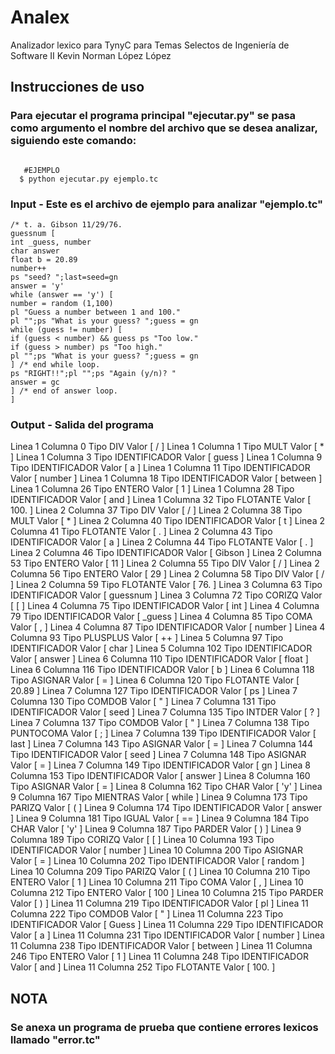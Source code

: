 Analex
====
Analizador lexico para TynyC para Temas Selectos de Ingeniería de Software II
Kevin Norman López López

## Instrucciones de uso
### Para ejecutar el programa principal "ejecutar.py" se pasa como argumento el nombre del archivo que se desea analizar, siguiendo este comando:
``` $ python [programa_principal] [archivo_para_analizar]

   #EJEMPLO
  $ python ejecutar.py ejemplo.tc
```

### Input - Este es el archivo de ejemplo para analizar "ejemplo.tc"
```/* guess a number between 1 and 100.
/* t. a. Gibson 11/29/76.
guessnum [
int _guess, number
char answer
float b = 20.89
number++
ps "seed? ";last=seed=gn
answer = 'y'
while (answer == 'y') [
number = random (1,100)
pl "Guess a number between 1 and 100."
pl "";ps "What is your guess? ";guess = gn
while (guess != number) [
if (guess < number) && guess ps "Too low."
if (guess > number) ps "Too high."
pl "";ps "What is your guess? ";guess = gn
] /* end while loop.
ps "RIGHT!!";pl "";ps "Again (y/n)? "
answer = gc
] /* end of answer loop.
]
```

### Output - Salida del programa
Linea 1    Columna 0    Tipo DIV              Valor [ /  ]
Linea 1    Columna 1    Tipo MULT             Valor [ *  ]
Linea 1    Columna 3    Tipo IDENTIFICADOR    Valor [ guess ]
Linea 1    Columna 9    Tipo IDENTIFICADOR    Valor [ a  ]
Linea 1    Columna 11   Tipo IDENTIFICADOR    Valor [ number ]
Linea 1    Columna 18   Tipo IDENTIFICADOR    Valor [ between ]
Linea 1    Columna 26   Tipo ENTERO           Valor [ 1  ]
Linea 1    Columna 28   Tipo IDENTIFICADOR    Valor [ and ]
Linea 1    Columna 32   Tipo FLOTANTE         Valor [ 100. ]
Linea 2    Columna 37   Tipo DIV              Valor [ /  ]
Linea 2    Columna 38   Tipo MULT             Valor [ *  ]
Linea 2    Columna 40   Tipo IDENTIFICADOR    Valor [ t  ]
Linea 2    Columna 41   Tipo FLOTANTE         Valor [ .  ]
Linea 2    Columna 43   Tipo IDENTIFICADOR    Valor [ a  ]
Linea 2    Columna 44   Tipo FLOTANTE         Valor [ .  ]
Linea 2    Columna 46   Tipo IDENTIFICADOR    Valor [ Gibson ]
Linea 2    Columna 53   Tipo ENTERO           Valor [ 11 ]
Linea 2    Columna 55   Tipo DIV              Valor [ /  ]
Linea 2    Columna 56   Tipo ENTERO           Valor [ 29 ]
Linea 2    Columna 58   Tipo DIV              Valor [ /  ]
Linea 2    Columna 59   Tipo FLOTANTE         Valor [ 76. ]
Linea 3    Columna 63   Tipo IDENTIFICADOR    Valor [ guessnum ]
Linea 3    Columna 72   Tipo CORIZQ           Valor [ [  ]
Linea 4    Columna 75   Tipo IDENTIFICADOR    Valor [ int ]
Linea 4    Columna 79   Tipo IDENTIFICADOR    Valor [ _guess ]
Linea 4    Columna 85   Tipo COMA             Valor [ ,  ]
Linea 4    Columna 87   Tipo IDENTIFICADOR    Valor [ number ]
Linea 4    Columna 93   Tipo PLUSPLUS         Valor [ ++ ]
Linea 5    Columna 97   Tipo IDENTIFICADOR    Valor [ char ]
Linea 5    Columna 102  Tipo IDENTIFICADOR    Valor [ answer ]
Linea 6    Columna 110  Tipo IDENTIFICADOR    Valor [ float ]
Linea 6    Columna 116  Tipo IDENTIFICADOR    Valor [ b  ]
Linea 6    Columna 118  Tipo ASIGNAR          Valor [ =  ]
Linea 6    Columna 120  Tipo FLOTANTE         Valor [ 20.89 ]
Linea 7    Columna 127  Tipo IDENTIFICADOR    Valor [ ps ]
Linea 7    Columna 130  Tipo COMDOB           Valor [ "  ]
Linea 7    Columna 131  Tipo IDENTIFICADOR    Valor [ seed ]
Linea 7    Columna 135  Tipo INTDER           Valor [ ?  ]
Linea 7    Columna 137  Tipo COMDOB           Valor [ "  ]
Linea 7    Columna 138  Tipo PUNTOCOMA        Valor [ ;  ]
Linea 7    Columna 139  Tipo IDENTIFICADOR    Valor [ last ]
Linea 7    Columna 143  Tipo ASIGNAR          Valor [ =  ]
Linea 7    Columna 144  Tipo IDENTIFICADOR    Valor [ seed ]
Linea 7    Columna 148  Tipo ASIGNAR          Valor [ =  ]
Linea 7    Columna 149  Tipo IDENTIFICADOR    Valor [ gn ]
Linea 8    Columna 153  Tipo IDENTIFICADOR    Valor [ answer ]
Linea 8    Columna 160  Tipo ASIGNAR          Valor [ =  ]
Linea 8    Columna 162  Tipo CHAR             Valor [ 'y' ]
Linea 9    Columna 167  Tipo MIENTRAS         Valor [ while ]
Linea 9    Columna 173  Tipo PARIZQ           Valor [ (  ]
Linea 9    Columna 174  Tipo IDENTIFICADOR    Valor [ answer ]
Linea 9    Columna 181  Tipo IGUAL            Valor [ == ]
Linea 9    Columna 184  Tipo CHAR             Valor [ 'y' ]
Linea 9    Columna 187  Tipo PARDER           Valor [ )  ]
Linea 9    Columna 189  Tipo CORIZQ           Valor [ [  ]
Linea 10   Columna 193  Tipo IDENTIFICADOR    Valor [ number ]
Linea 10   Columna 200  Tipo ASIGNAR          Valor [ =  ]
Linea 10   Columna 202  Tipo IDENTIFICADOR    Valor [ random ]
Linea 10   Columna 209  Tipo PARIZQ           Valor [ (  ]
Linea 10   Columna 210  Tipo ENTERO           Valor [ 1  ]
Linea 10   Columna 211  Tipo COMA             Valor [ ,  ]
Linea 10   Columna 212  Tipo ENTERO           Valor [ 100 ]
Linea 10   Columna 215  Tipo PARDER           Valor [ )  ]
Linea 11   Columna 219  Tipo IDENTIFICADOR    Valor [ pl ]
Linea 11   Columna 222  Tipo COMDOB           Valor [ "  ]
Linea 11   Columna 223  Tipo IDENTIFICADOR    Valor [ Guess ]
Linea 11   Columna 229  Tipo IDENTIFICADOR    Valor [ a  ]
Linea 11   Columna 231  Tipo IDENTIFICADOR    Valor [ number ]
Linea 11   Columna 238  Tipo IDENTIFICADOR    Valor [ between ]
Linea 11   Columna 246  Tipo ENTERO           Valor [ 1  ]
Linea 11   Columna 248  Tipo IDENTIFICADOR    Valor [ and ]
Linea 11   Columna 252  Tipo FLOTANTE         Valor [ 100. ]

## NOTA
### Se anexa un programa de prueba que contiene errores lexicos llamado "error.tc"
